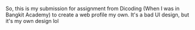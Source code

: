 So, this is my submission for assignment from Dicoding (When I was in Bangkit Academy) to create a web profile my own. It's a bad UI design, but it's my own design lol

